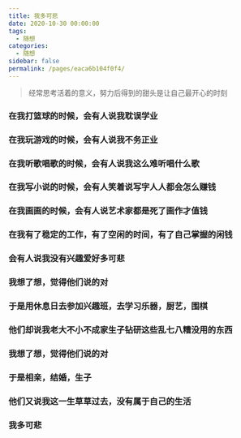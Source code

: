 ```yaml
---
title: 我多可悲
date: 2020-10-30 00:00:00
tags: 
  - 随想
categories: 
  - 随想
sidebar: false
permalink: /pages/eaca6b104f0f4/
---
```


> 经常思考活着的意义，努力后得到的甜头是让自己最开心的时刻
<!-- more -->


### 在我打篮球的时候，会有人说我耽误学业

### 在我玩游戏的时候，会有人说我不务正业

### 在我听歌唱歌的时候，会有人说我这么难听唱什么歌

### 在我写小说的时候，会有人笑着说写字人人都会怎么赚钱

### 在我画画的时候，会有人说艺术家都是死了画作才值钱

### 在我有了稳定的工作，有了空闲的时间，有了自己掌握的闲钱

### 会有人说我没有兴趣爱好多可悲

### 我想了想，觉得他们说的对

### 于是用休息日去参加兴趣班，去学习乐器，厨艺，围棋

### 他们却说我老大不小不成家生子钻研这些乱七八糟没用的东西

### 我想了想，觉得他们说的对

### 于是相亲，结婚，生子

### 他们又说我这一生草草过去，没有属于自己的生活

### 我多可悲